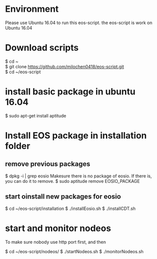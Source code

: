 # Environment 
Please use Ubuntu 16.04 to run this eos-script. the eos-script is work on Ubuntu 16.04

# Download scripts
$ cd ~  
$ git clone https://github.com/milochen0418/eos-script.git   
$ cd ~/eos-script  

# install basic package in ubuntu 16.04
$ sudo apt-get install aptitude

# Install EOS package in installation folder
## remove previous packages
$ dpkg -i | grep eosio 
Makesure there is no package of eosio. If there is, you can do it to remove.
$ sudo aptitude remove EOSIO_PACKAGE
## start oinstall new packages for eosio
$ cd ~/eos-script/installation 
$ ./installEosio.sh
$ ./installCDT.sh

# start and monitor nodeos 
To make sure nobody use http port first, and then

$ cd ~/eos-script/nodeos/
$ ./startNodeos.sh
$ ./monitorNodeos.sh




